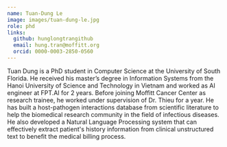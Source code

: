 ```yaml
---
name: Tuan-Dung Le
image: images/tuan-dung-le.jpg
role: phd
links:
  github: hunglongtrangithub
  email: hung.tran@moffitt.org
  orcid: 0000-0003-2850-0560
---
```


Tuan Dung is a PhD student in Computer Science at the University of South Florida. He received his master’s degree in Information Systems from the Hanoi University of Science and Technology in Vietnam and worked as AI engineer at FPT.AI for 2 years. Before joining Moffitt Cancer Center as research trainee, he worked under supervision of Dr. Thieu for a year. He has built a host-pathogen interactions database from scientific literature to help the biomedical research community in the field of infectious diseases. He also developed a Natural Language Processing system that can effectively extract patient's history information from clinical unstructured text to benefit the medical billing process.
